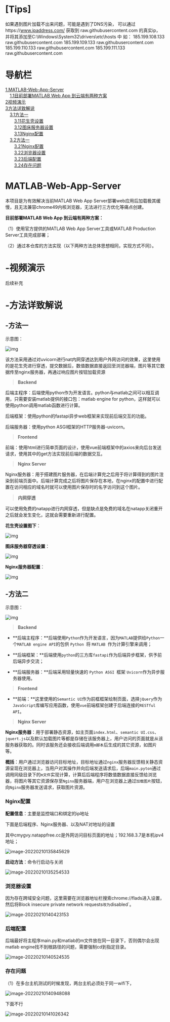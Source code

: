 
# [Tips]
如果遇到图片加载不出来问题，可能是遇到了DNS污染，
可以通过https://www.ipaddress.com/ 获取到 raw.githubusercontent.com 的真实ip，并将其添加至C:\Windows\System32\drivers\etc\hosts 中
如：
185.199.108.133 raw.githubusercontent.com
185.199.109.133 raw.githubusercontent.com
185.199.110.133 raw.githubusercontent.com
185.199.111.133 raw.githubusercontent.com

# 导航栏

[1.MATLAB-Web-App-Server](#jump)<br>
&emsp;[1.1目前部署MATLAB Web App 到云端有两种方案](#jump0)<br>
[2视频演示](#jump1)<br>
[3方法详致解说](#jump2)<br>
&emsp;[3.1方法一](#jump21)<br>
&emsp;&emsp;[3.11花生壳设置](#jump211)<br>
&emsp;&emsp;[3.12图床服务器设置](#jump212)<br>
&emsp;&emsp;[3.13Nginx配置](#jump213)<br>
&emsp;[3.2方法一](#jump22)<br>
&emsp;&emsp;[3.21Nginx配置](#jump221)<br>
&emsp;&emsp;[3.22浏览器设置](#jump222)<br>
&emsp;&emsp;[3.23后端配置](#jump223)<br>
&emsp;&emsp;[3.24存在问题](#jump224)<br>

# <span id="jump">MATLAB-Web-App-Server</span>

本项目是为有效解决当前MATLAB Web App Server部署web应用后加载极其缓慢，且无法兼容chrome49内核浏览器，无法进行三方优化等痛点创建。

<span id="jump0">**目前部署MATLAB Web App 到云端有两种方案：**</span>

（1）使用官方提供的MATLAB Web App Server工具或MATLAB Production Server工具完成部署；

（2）通过本仓库的方法实现（以下两种方法总体思想相同，实现方式不同）。

# <span id="jump1">-视频演示</span>

后续补充

# <span id="jump2">-方法详致解说</span>

## <span id="jump21">-方法一</span>

示意图：

![img](images/image-2022li.png)

该方法采用通过对uvicorn进行nat内网穿透达到用户外网访问的效果，这里使用的是花生壳进行穿透，提交数据后，数值数据直接返回至浏览器端，图片等其它数据传至nginx服务器，再通过响应图片按钮加载资源

> **Backend**

后端主程序：后端使用python作为开发语言。python与matlab之间可以相互调用，只需要安装matlab提供的接口包：matlab engine for python，这样就可以使用python调用matlab函数进行计算。

后端框架：使用python的fastapi异步web框架来实现前后端交互的功能。

后端服务器：使用python ASGI框架的HTTP服务器-uvicorn。

> **Frontend**

前端：使用html进行简单页面的设计，使用vue前端框架中的axios来向后台发送请求，使用其中的get方法实现前后端的数据交互。

> **Nginx Server**

Nginx服务器：用于搭建图片服务器，在后端计算完之后用于将计算得到的图片渲染到前端页面中。后端计算完成之后将图片保存在本地，在nginx的配置中进行配置在访问相应的域名时就可以使用图片保存时的名字访问到这个图片。

> **内网穿透**

可以使用免费的natapp进行内网穿透，但是缺点是免费的域名在natapp关闭重开之后就会发生变化，这就会需要重新进行配置。

<span id="jump211">**花生壳设置图下**：</span><br>

![img](images/116.png)<br>

<span id="jump212">**图床服务器穿透设置**：</span><br>

![img](images/115.jpg)<br>

<span id="jump213">**Nginx服务器配置**：</span><br>

![img](images/114.jpg)<br>

## <span id="jump22">-方法二</span>

示意图：

![img](images/clip_image002.png)

> **Backend**

-  **后端主程序：**后端使用`Python`作为开发语言，因为`MATLAB`提供给`Python`一个`MATLAB engine API`的包供 `Python `将 `MATLAB `作为计算引擎来调用；

-  **后端框架：**后端使用`python`的三方库`fastapi`作为后端异步框架，供予前后端异步交流；

-  **后端服务器：**后端采用轻量快速的 `Python ASGI `框架 `Uvicorn`作为异步服务器使用。

>  **Frontend**

-  **前端：**这里使用的`Semantic UI`作为前框框架绘制页面，选择`jQuery`作为`JavaScript`库编写应用函数，使用`vue`前端框架创建于后端连接的`RESTful API`。

>  **Nginx Server**

**Nginx服务器**：用于部署静态资源，如主页面`index.html`、`semantic UI.css`、`jquert.js`以及默认加载图片等都是存储在该服务器上，用户访问的页面就是从该服务器获取的。同时该服务还会接收后端调用`m脚本`后生成的其它资源，如图片等。



**概括**：用户通过浏览器访问目标地址，目标地址通过`nginx`服务器反馈相关静态资源呈现在浏览器上，当用户对其操作并向后端发送请求后，后端`main.pyton`通过调用同级目录下的`m文件`实现计算，计算后后端程序将数值数据直接反馈给浏览器，将图片等其它资源保存至`Nginx`服务器端，用户在浏览器上通过`加载图片`按钮，向`Nginx`服务器发送请求，获取图片资源。



### <span id="jump221">Nginx配置</span>

**配置信息**：主要是监控端口和绑定的ip地址

下面是后端程序、Nginx服务器、以及NAT对地址的设置

其中cmygvy.natappfree.cc是外网访问目标页面的地址；192.168.3.7是本机ipv4地址；

![image-20220210135845629](images/image-20220210135845629.png)

**启动方法**：命令行启动与关闭

![image-20220210135254533](images/image-20220210135254533.png)

### <span id="jump222">浏览器设置</span>

因为存在跨域安全问题，这里需要在浏览器地址栏搜索chrome://flads进入设置，然后将Block insecure private network requests`改为`disabled`。

![image-20220210140423153](images/image-20220210140423153.png)

### <span id="jump223">后端配置</span>

后端最好将主程序main.py和matlab的m文件放在同一目录下，否则偶尔会出现matlab engine找不到根路径的问题，需要强制cd到指定目录。

![image-20220210140524535](images/image-20220210140524535.png)

### <span id="jump224">存在问题</span>

（1）在多台主机测试的时候发现，两台主机必须处于同一wifi下，

![image-20220210140948088](images/image-20220210140948088.png)

下面不行

![image-20220210141026342](images/image-20220210141026342.png)

